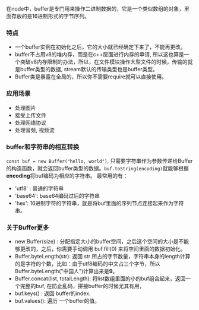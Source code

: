 在node中，buffer是专门用来操作二进制数据的，它是一个类似数组的对象，里面存放的是16进制形式的字节序列。

### 特点
 - 一个buffer实例在初始化之后，它的大小就已经确定下来了，不能再更改。
 - buffer不占用v8的堆内存，而是在c++层面进行内存的申请, 所以这也算是一个突破v8内存限制的办法，所以，在文件模块操作大型文件的时候，传输的就是buffer类型的数据, stream默认的传输类型也是buffer类型。
 - Buffer类是暴露在全局的，所以你不需要require就可以直接使用。

### 应用场景
 - 处理图片
 - 接受上传文件
 - 处理网络协议
 - 处理音频, 视频流

### buffer和字符串的相互转换
 `const buf = new Buffer("hello, world")`, 只需要字符串作为参数传递给Buffer的构造函数，就会返回buffer类型的数据。`buf.toString(encoding)`就能够根据**encoding**将buf编码为相应的字符串。
 最常用的有：
  - 'utf8' :  普通的字符串
  - 'base64': base64编码过后的字符串
  - 'hex': 16进制字符的字符串，就是将buf里面的序列节点连接起来作为字符串。

### 关于Buffer更多
 - new Buffer(size) : 分配指定大小的buffer空间，之后这个空间的大小是不能够更改的，之后，你需要手动调用 buf.fill(0) 来将空间里面的数据初始化。
 - Buffer.byteLength(str): 返回 str 所占的字节数量，字符串本身的length计算的是字符的个数，比如：由于utf8编码的中文占三个字节，所以Buffer.byteLength("中国人")计算出来是**9**。
 - Buffer.concat(list, totalLength): 将list数组里面的小的buf组合起来，返回一个完整的buf, 在防止乱码，拼接buffer的时候尤其有用，
 - buf.keys() : 返回 buffer的index.
 - buf.values(): 遍历 一个buffer的值。
